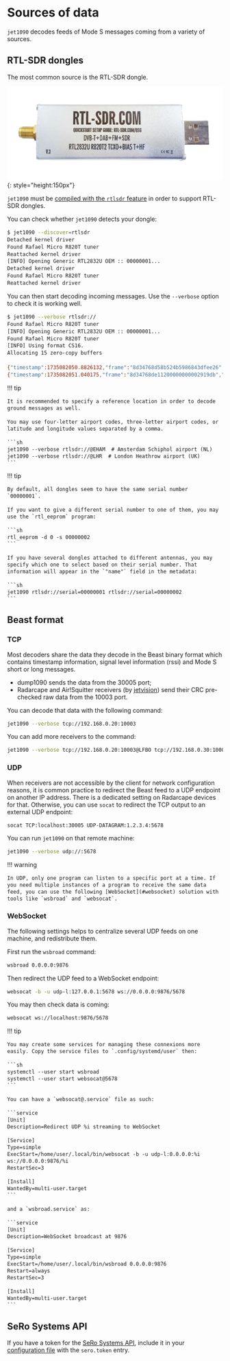 # Sources of data

`jet1090` decodes feeds of Mode S messages coming from a variety of sources.

## RTL-SDR dongles

The most common source is the RTL-SDR dongle.

![rtl-sdr dongle](images/rtlsdr.png){: style="height:150px"}

`jet1090` must be [compiled with the `rtlsdr` feature](install.md) in order to support RTL-SDR dongles.

You can check whether `jet1090` detects your dongle:

```sh
$ jet1090 --discover=rtlsdr
Detached kernel driver
Found Rafael Micro R820T tuner
Reattached kernel driver
[INFO] Opening Generic RTL2832U OEM :: 00000001...
Detached kernel driver
Found Rafael Micro R820T tuner
Reattached kernel driver
```

You can then start decoding incoming messages. Use the `--verbose` option to check it is working well.

```sh
$ jet1090 --verbose rtlsdr://
Found Rafael Micro R820T tuner
[INFO] Opening Generic RTL2832U OEM :: 00000001...
Found Rafael Micro R820T tuner
[INFO] Using format CS16.
Allocating 15 zero-copy buffers

{"timestamp":1735082050.8826132,"frame":"8d34768d58b524b5986843dfee26","df":"17","icao24":"34768d","bds":"05","tc":11,"NUCp":7,"NICb":0,"altitude":35050,"source":"barometric","parity":"odd","lat_cpr":23244,"lon_cpr":26691,"metadata":[{"system_timestamp":1735082050.8826132,"rssi":-28.450745,"serial":14924845721654670821,"name":"rtlsdr"}]}
{"timestamp":1735082051.040175,"frame":"8d34768de11200000000002919db","df":"17","icao24":"34768d","bds":"61","subtype":"emergency_priority","emergency_state":"none","squawk":"2010","metadata":[{"system_timestamp":1735082051.040175,"rssi":-29.93521,"serial":14924845721654670821,"name":"rtlsdr"}]}
```

!!! tip

    It is recommended to specify a reference location in order to decode ground messages as well.

    You may use four-letter airport codes, three-letter airport codes, or latitude and longitude values separated by a comma.

    ```sh
    jet1090 --verbose rtlsdr://@EHAM  # Amsterdam Schiphol airport (NL)
    jet1090 --verbose rtlsdr://@LHR  # London Heathrow airport (UK)
    ```

!!! tip

    By default, all dongles seem to have the same serial number `00000001`.

    If you want to give a different serial number to one of them, you may use the `rtl_eeprom` program:

    ```sh
    rtl_eeprom -d 0 -s 00000002
    ```

    If you have several dongles attached to different antennas, you may specify which one to select based on their serial number. That information will appear in the `"name"` field in the metadata:

    ```sh
    jet1090 rtlsdr://serial=00000001 rtlsdr://serial=00000002
    ```

## Beast format

### TCP

Most decoders share the data they decode in the Beast binary format which contains timestamp information, signal level information (rssi) and Mode S short or long messages.

- dump1090 sends the data from the 30005 port;
- Radarcape and Air!Squitter receivers (by [jetvision](https://jetvision.de/)) send their CRC pre-checked raw data from the 10003 port.

You can decode that data with the following command:

```sh
jet1090 --verbose tcp://192.168.0.20:10003
```

You can add more receivers to the command:

```sh
jet1090 --verbose tcp://192.168.0.20:10003@LFBO tcp://192.168.0.30:10003@LFPO
```

### UDP

When receivers are not accessible by the client for network configuration reasons, it is common practice to redirect the Beast feed to a UDP endpoint on another IP address. There is a dedicated setting on Radarcape devices for that. Otherwise, you can use `socat` to redirect the TCP output to an external UDP endpoint:

```sh
socat TCP:localhost:30005 UDP-DATAGRAM:1.2.3.4:5678
```

You can run `jet1090` on that remote machine:

```sh
jet1090 --verbose udp://:5678
```

!!! warning

    In UDP, only one program can listen to a specific port at a time. If you need multiple instances of a program to receive the same data feed, you can use the following [WebSocket](#websocket) solution with tools like `wsbroad` and `websocat`.

### WebSocket

The following settings helps to centralize several UDP feeds on one machine, and redistribute them.

First run the `wsbroad` command:

```sh
wsbroad 0.0.0.0:9876
```

Then redirect the UDP feed to a WebSocket endpoint:

```sh
websocat -b -u udp-l:127.0.0.1:5678 ws://0.0.0.0:9876/5678
```

You may then check data is coming:

```sh
websocat ws://localhost:9876/5678
```

!!! tip

    You may create some services for managing these connexions more easily. Copy the service files to `.config/systemd/user` then:

    ```sh
    systemctl --user start wsbroad
    systemctl --user start websocat@5678
    ```

    You can have a `websocat@.service` file as such:

    ```service
    [Unit]
    Description=Redirect UDP %i streaming to WebSocket

    [Service]
    Type=simple
    ExecStart=/home/user/.local/bin/websocat -b -u udp-l:0.0.0.0:%i ws://0.0.0.0:9876/%i
    RestartSec=3

    [Install]
    WantedBy=multi-user.target
    ```

    and a `wsbroad.service` as:

    ```service
    [Unit]
    Description=WebSocket broadcast at 9876

    [Service]
    Type=simple
    ExecStart=/home/user/.local/bin/wsbroad 0.0.0.0:9876
    Restart=always
    RestartSec=3

    [Install]
    WantedBy=multi-user.target
    ```

## SeRo Systems API

If you have a token for the [SeRo Systems API](https://doc.sero-systems.de/api/), include it in your [configuration file](config.md#sero-systems) with the `sero.token` entry.
